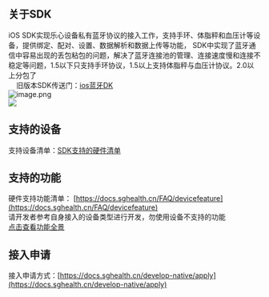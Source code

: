<a name="J3EzZ"></a>
## 关于SDK
iOS SDK实现乐心设备私有蓝牙协议的接入工作，支持手环、体脂秤和血压计等设备，提供绑定、配对、设置、数据解析和数据上传等功能， SDK中实现了蓝牙通信中容易出现的丢包粘包的问题，解决了蓝牙连接池的管理、连接速度慢和连接不稳定等问题，1.5以下只支持手环协议，1.5以上支持体脂秤与血压计协议。2.0以上分包了<br />     旧版本SDK传送门：[ios蓝牙DK](https://docs.sghealth.cn/develop-native/ios/bluetooth)<br />![image.png](https://cdn.nlark.com/yuque/0/2021/png/265997/1616659607367-618cb984-c2f5-4b8e-a7fe-09b6459ffe92.png#averageHue=%235e5e5d&height=83&id=Blg15&name=image.png&originHeight=83&originWidth=759&originalType=binary&ratio=1&rotation=0&showTitle=false&size=18067&status=done&style=none&title=&width=759)<br />![](https://cdn.nlark.com/yuque/0/2021/jpeg/265997/1616659610108-8b2d1b91-bee6-4d04-b178-a958a47b9e0c.jpeg)
<a name="8blXF"></a>
## 支持的设备
支持设备清单：[SDK支持的硬件清单](https://docs.sghealth.cn/develop-native/apply?id=%e6%94%af%e6%8c%81%e8%ae%be%e5%a4%87)
<a name="NA9EG"></a>
## 支持的功能
硬件支持功能清单： [https://docs.sghealth.cn/FAQ/devicefeature](https://docs.sghealth.cn/FAQ/devicefeature)<br />请开发者参考自身接入的设备类型进行开发，勿使用设备不支持的功能<br />[点击查看功能全景](https://pics.leshiguang.com/vpage/2023/02/01/3edaa5a6df634304af99823a689364a8.png)

<a name="tAA3g"></a>
## 接入申请
接入申请方式：[https://docs.sghealth.cn/develop-native/apply](https://docs.sghealth.cn/develop-native/apply)

